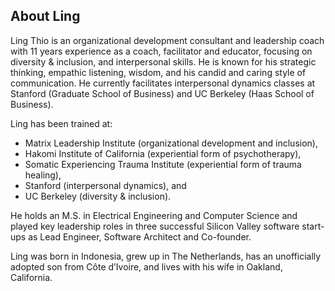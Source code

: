 ## About Ling

Ling Thio is an organizational development consultant and leadership coach with 11 years experience as a coach, facilitator and educator, focusing on diversity & inclusion, and interpersonal skills. He is known for his strategic thinking, empathic listening, wisdom, and his candid and caring style of communication. He currently facilitates interpersonal dynamics classes at Stanford (Graduate School of Business) and UC Berkeley (Haas School of Business).

Ling has been trained at:

* Matrix Leadership Institute (organizational development and inclusion),
* Hakomi Institute of California (experiential form of psychotherapy),
* Somatic Experiencing Trauma Institute (experiential form of trauma healing),
* Stanford (interpersonal dynamics), and
* UC Berkeley (diversity & inclusion).

He holds an M.S. in Electrical Engineering and Computer Science and played key leadership roles in three successful Silicon Valley software start-ups as Lead Engineer, Software Architect and Co-founder.

Ling was born in Indonesia, grew up in The Netherlands, has an unofficially adopted son from Côte d’Ivoire, and lives with his wife in Oakland, California.
